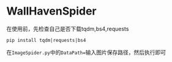 # WallHavenSpider

在使用前，先检查自己是否下载tqdm,bs4,requests
```
pip install tqdm|requests|bs4
```
在`ImageSpider.py`中的`DataPath=`输入图片保存路径，然后执行即可
